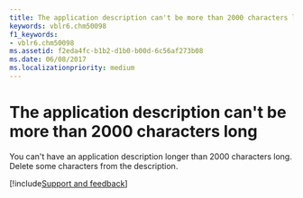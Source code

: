 ```yaml
---
title: The application description can't be more than 2000 characters long
keywords: vblr6.chm50098
f1_keywords:
- vblr6.chm50098
ms.assetid: f2eda4fc-b1b2-d1b0-b00d-6c56af273b08
ms.date: 06/08/2017
ms.localizationpriority: medium
---
```



# The application description can't be more than 2000 characters long

You can't have an application description longer than 2000 characters long. Delete some characters from the description.

[!include[Support and feedback](~/includes/feedback-boilerplate.md)]